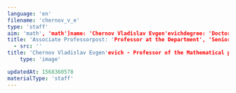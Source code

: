 ```yaml
---
language: 'en'
filename: 'chernov_v_e'
type: 'staff'
aim: 'math', 'math']name: 'Chernov Vladislav Evgen'evichdegree: 'Doctor of Physico-Mathematical Sciences'
title: 'Associate Professorpost: 'Professor at the Department', 'Senior Research Officer']speciality: '(01.04.02) Theoretical physics, (01.04.05) Opticscontacts: []avatar:
  - src: ''
title: 'Chernov Vladislav Evgen'evich - Professor of the Mathematical physics Department'
    type: 'image'

updatedAt: 1568360578
materialType: 'staff'
---
```


